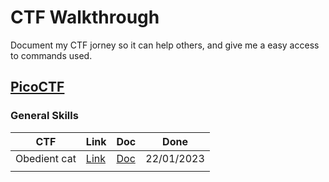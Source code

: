 # CTF Walkthrough

Document my CTF jorney so it can help others, and give me a easy access to commands used.

## [PicoCTF](https://picoctf.org/)

### General Skills


| CTF          | Link                                                                   | Doc                         | Done       |
| ------------ | ---------------------------------------------------------------------- | --------------------------- | ---------- |
| Obedient cat | [Link](https://play.picoctf.org/practice/challenge/147?category=5&page=1) | [Doc](/picoctf/general_147.md) | 22/01/2023 |
|              |                                                                        |                             |            |
